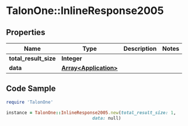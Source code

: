 # TalonOne::InlineResponse2005

## Properties

Name | Type | Description | Notes
------------ | ------------- | ------------- | -------------
**total_result_size** | **Integer** |  | 
**data** | [**Array&lt;Application&gt;**](Application.md) |  | 

## Code Sample

```ruby
require 'TalonOne'

instance = TalonOne::InlineResponse2005.new(total_result_size: 1,
                                 data: null)
```


